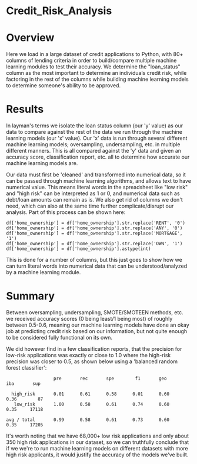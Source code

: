 # Credit_Risk_Analysis
# Overview
Here we load in a large dataset of credit applications to Python, with 80+ columns of lending criteria in order to build/compare multiple machine learning modules to test their accuracy. We determine the "loan_status" column as the most important to determine an individuals credit risk, while factoring in the rest of the columns while building machine learning models to determine someone's ability to be approved.

# Results
In layman's terms we isolate the loan status column (our 'y' value) as our data to compare against the rest of the data we run through the machine learning models (our 'x' value). Our 'x' data is run through several different machine learning models; oversampling, undersampling, etc. in multiple different manners. This is all compared against the 'y' data and given an accuracy score, classification report, etc. all to determine how accurate our machine learning models are. 

Our data must first be 'cleaned' and transformed into numerical data, so it can be passed through machine learning algorithms, and allows text to have numerical value. This means literal words in the spreadsheet like "low risk" and "high risk" can be interpreted as 1 or 0, and numerical data such as debt/loan amounts can remain as is. We also get rid of columns we don't need, which can also at the same time further complicate/disrupt our analysis. Part of this process can be shown here:
```
df['home_ownership'] = df['home_ownership'].str.replace('RENT', '0')
df['home_ownership'] = df['home_ownership'].str.replace('ANY', '0')
df['home_ownership'] = df['home_ownership'].str.replace('MORTGAGE', '1')
df['home_ownership'] = df['home_ownership'].str.replace('OWN', '1')
df['home_ownership'] = df['home_ownership'].astype(int)
```
This is done for a number of columns, but this just goes to show how we can turn literal words into numerical data that can be understood/analyzed by a machine learning module.

# Summary
Between oversampling, undersampling, SMOTE/SMOTEEN methods, etc. we received accuracy scores (0 being least/1 being most) of roughly between 0.5-0.6, meaning our machine learning models have done an okay job at predicting credit risk based on our information, but not quite enough to be considered fully functional on its own.

We did however find in a few classification reports, that the precision for low-risk applications was exactly or close to 1.0 where the high-risk precision was closer to 0.5, as shown below using a 'balanced random forest classifier':
```
                  pre       rec       spe        f1       geo       iba       sup

  high_risk       0.01      0.61      0.58      0.01      0.60      0.36        87
   low_risk       1.00      0.58      0.61      0.74      0.60      0.35     17118

avg / total       0.99      0.58      0.61      0.73      0.60      0.35     17205
```
It's worth noting that we have 68,000+ low risk applications and only about 350 high risk applications in our dataset, so we can truthfully conclude that if we we're to run machine learning models on different datasets with more high risk applicants, it would justify the accuracy of the models we've built.

